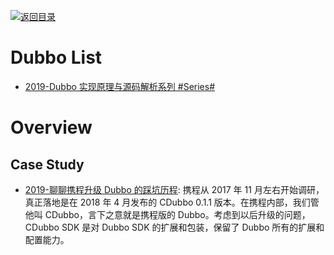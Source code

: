 [![返回目录](https://user-images.githubusercontent.com/5803001/38079637-ff0abcf0-3371-11e8-9b76-ad651620afc7.jpg)](https://github.com/wx-chevalier/Awesome-Lists)

# Dubbo List

- [2019-Dubbo 实现原理与源码解析系列 #Series#](http://www.iocoder.cn/Dubbo/good-collection/?title)

# Overview

## Case Study

- [2019-聊聊携程升级 Dubbo 的踩坑历程](https://mp.weixin.qq.com/s/zZ5MKNeRly6UXa8nCKpEEQ): 携程从 2017 年 11 月左右开始调研，真正落地是在 2018 年 4 月发布的 CDubbo 0.1.1 版本。在携程内部，我们管他叫 CDubbo，言下之意就是携程版的 Dubbo。考虑到以后升级的问题，CDubbo SDK 是对 Dubbo SDK 的扩展和包装，保留了 Dubbo 所有的扩展和配置能力。
